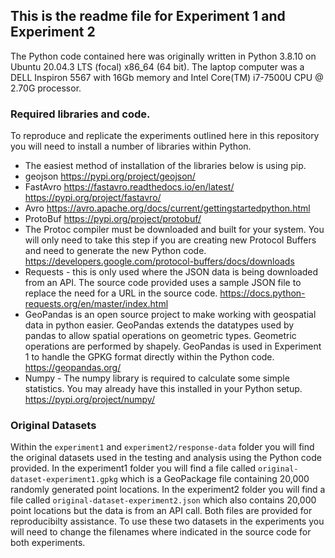 ## This is the readme file for Experiment 1 and Experiment 2
The Python code contained here was originally written in Python 3.8.10 on Ubuntu 20.04.3 LTS (focal) x86_64 (64 bit). The laptop computer was a DELL Inspiron 5567 with 16Gb memory and Intel Core(TM) i7-7500U CPU @ 2.70G processor.

### Required libraries and code.
To reproduce and replicate the experiments outlined here in this repository you will need to install a number of libraries within Python.

* The easiest method of installation of the libraries below is using pip.
* geojson https://pypi.org/project/geojson/
* FastAvro https://fastavro.readthedocs.io/en/latest/ https://pypi.org/project/fastavro/
* Avro https://avro.apache.org/docs/current/gettingstartedpython.html
* ProtoBuf https://pypi.org/project/protobuf/
* The Protoc compiler must be downloaded and built for your system. You will only need to take this step if you are creating new Protocol Buffers and need to generate the new Python code. https://developers.google.com/protocol-buffers/docs/downloads
* Requests - this is only used where the JSON data is being downloaded from an API. The source code provided uses a sample JSON file to replace the need for a URL in the source code. https://docs.python-requests.org/en/master/index.html
* GeoPandas is an open source project to make working with geospatial data in python easier. GeoPandas extends the datatypes used by pandas to allow spatial operations on geometric types. Geometric operations are performed by shapely. GeoPandas is used in Experiment 1 to handle the GPKG format directly within the Python code. https://geopandas.org/
* Numpy - The numpy library is required to calculate some simple statistics. You may already have this installed in your Python setup. https://pypi.org/project/numpy/

### Original Datasets
Within the `experiment1` and `experiment2/response-data` folder you will find the original datasets used in the testing and analysis using the Python code provided. In the experiment1 folder you will find a file called `original-dataset-experiment1.gpkg` which is a GeoPackage file containing 20,000 randomly generated point locations. In the experiment2 folder you will find a file called `original-dataset-experiment2.json` which also contains 20,000 point locations but the data is from an API call. Both files are provided for reproducibilty assistance. To use these two datasets in the experiments you will need to change the filenames where indicated in the source code for both experiments. 
